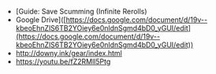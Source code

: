 - [Guide: Save Scumming (Infinite Rerolls)
- Google Drive]([https://docs.google.com/document/d/19v--kbeoEhnZlS6TB2YOiey6e0nldnSgmd4bD0_yGUI/edit](https://docs.google.com/document/d/19v--kbeoEhnZlS6TB2YOiey6e0nldnSgmd4bD0_yGUI/edit))
- http://downy.ink/gear/index.html
- https://youtu.be/fZ2RMll5Ptg